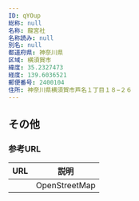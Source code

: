 ```yaml
---
ID: qYOup
総称: null
名称: 龍宮社
名称読み: null
別名: null
都道府県: 神奈川県
区域: 横須賀市
緯度: 35.2327473
経度: 139.6036521
郵便番号: 2400104
住所: 神奈川県横須賀市芦名１丁目１８−２６
---
```


## その他

### 参考URL

| URL | 説明          |
| --- | ------------- |
|     | OpenStreetMap |
